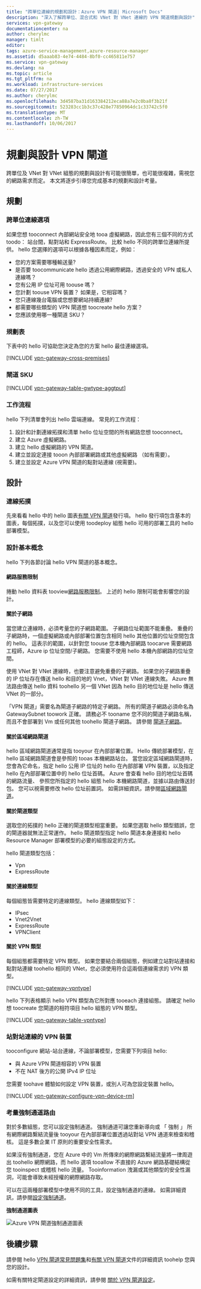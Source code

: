 ```yaml
---
title: "跨單位連線的規劃和設計：Azure VPN 閘道| Microsoft Docs"
description: "深入了解跨單位、混合式和 VNet 對 VNet 連線的 VPN 閘道規劃與設計"
services: vpn-gateway
documentationcenter: na
author: cherylmc
manager: timlt
editor: 
tags: azure-service-management,azure-resource-manager
ms.assetid: d5aaab83-4e74-4484-8bf0-cc465811e757
ms.service: vpn-gateway
ms.devlang: na
ms.topic: article
ms.tgt_pltfrm: na
ms.workload: infrastructure-services
ms.date: 07/27/2017
ms.author: cherylmc
ms.openlocfilehash: 3d4587ba31d163384212eca88a7e2c0ba8f3b21f
ms.sourcegitcommit: 523283cc1b3c37c428e77850964dc1c33742c5f0
ms.translationtype: MT
ms.contentlocale: zh-TW
ms.lasthandoff: 10/06/2017
---
```

# <a name="planning-and-design-for-vpn-gateway"></a>規劃與設計 VPN 閘道

跨單位及 VNet 對 VNet 組態的規劃與設計有可能很簡單，也可能很複雜，需視您的網路需求而定。 本文將逐步引導您完成基本的規劃和設計考量。

## <a name="planning"></a>規劃

### <a name="compare"></a>跨單位連線選項

如果您想 tooconnect 內部網站安全地 tooa 虛擬網路，因此您有三個不同的方式 toodo： 站台間，點對站和 ExpressRoute。 比較 hello 不同的跨單位連線所提供。 hello 您選擇的選項可以根據各種因素而定，例如：

* 您的方案需要哪種輸送量?
* 是否要 toocommunicate hello 透過公用網際網路，透過安全的 VPN 或私人連線嗎？
* 您有公用 IP 位址可用 toouse 嗎？
* 您計劃 toouse VPN 裝置？ 如果是，它相容嗎？
* 您只連線幾台電腦或您想要網站持續連線?
* 都需要哪些類型的 VPN 閘道想 toocreate hello 方案？
* 您應該使用哪一種閘道 SKU？

### <a name="planningtable"></a>規劃表

下表中的 hello 可協助您決定為您的方案 hello 最佳連線選項。

[!INCLUDE [vpn-gateway-cross-premises](../../includes/vpn-gateway-cross-premises-include.md)]

### <a name="gwsku"></a>閘道 SKU

[!INCLUDE [vpn-gateway-table-gwtype-aggtput](../../includes/vpn-gateway-table-gwtype-aggtput-include.md)]

### <a name="wf"></a>工作流程

hello 下列清單會列出 hello 雲端連線。 常見的工作流程：

1. 設計和計劃連線拓撲和清單 hello 位址空間的所有網路您想 tooconnect。
2. 建立 Azure 虛擬網路。 
3. 建立 hello 虛擬網路的 VPN 閘道。
4. 建立並設定連接 tooon 內部部署網路或其他虛擬網路 （如有需要）。
5. 建立並設定 Azure VPN 閘道的點對站連線 (視需要)。

## <a name="design"></a>設計
### <a name="topologies"></a>連線拓撲

先來看看 hello 中的 hello 圖表[有關 VPN 閘道](vpn-gateway-about-vpngateways.md)發行項。 hello 發行項包含基本的圖表，每個拓撲，以及您可以使用 toodeploy 組態 hello 可用的部署工具的 hello 部署模型。

### <a name="designbasics"></a>設計基本概念

hello 下列各節討論 hello VPN 閘道的基本概念。 

#### <a name="servicelimits"></a>網路服務限制

捲動 hello 資料表 tooview[網路服務限制](../azure-subscription-service-limits.md#networking-limits)。 上述的 hello 限制可能會影響您的設計。

#### <a name="subnets"></a>關於子網路

當您建立連線時，必須考量您的子網路範圍。 子網路位址範圍不能重疊。 重疊的子網路時，一個虛擬網路或內部部署位置包含相同 hello 其他位置的位址空間包含的 hello。 這表示的範圍，以針對您 toouse 您本機內部網路 toocarve 需要網路工程師，Azure ip 位址空間/子網路。 您需要不使用 hello 本機內部網路的位址空間。

使用 VNet 對 VNet 連線時，也要注意避免重疊的子網路。 如果您的子網路重疊的 IP 位址存在傳送 hello 和目的地的 Vnet，VNet 對 VNet 連線失敗。 Azure 無法路由傳送 hello 資料 toohello 另一個 VNet 因為 hello 目的地位址是 hello 傳送 VNet 的一部分。

「VPN 閘道」需要名為閘道子網路的特定子網路。 所有的閘道子網路必須命名為 GatewaySubnet toowork 正確。 請務必不 tooname 您不同的閘道子網路名稱，而且不會部署到 Vm 或任何其他 toohello 閘道子網路。 請參閱 [閘道子網路](vpn-gateway-about-vpn-gateway-settings.md#gwsub)。

#### <a name="local"></a>關於區域網路閘道

hello 區域網路閘道通常是指 tooyour 在內部部署位置。 Hello 傳統部署模型，在 hello 區域網路閘道會是參照的 tooas 本機網路站台。 當您設定區域網路閘道時，您會為它命名，指定 hello 公用 IP 位址的 hello 在內部部署 VPN 裝置，以及指定 hello 在內部部署位置中的 hello 位址首碼。 Azure 會查看 hello 目的地位址首碼的網路流量、 參照您所指定的 hello 組態 hello 本機網路閘道，並據以路由傳送封包。 您可以視需要修改 hello 位址前置詞。 如需詳細資訊，請參閱[區域網路閘道](vpn-gateway-about-vpn-gateway-settings.md#lng)。

#### <a name="gwtype"></a>關於閘道類型

選取您的拓撲的 hello 正確的閘道類型相當重要。 如果您選取 hello 類型錯誤，您的閘道器就無法正常運作。 hello 閘道類型指定 hello 閘道本身連接和 hello Resource Manager 部署模型的必要的組態設定的方式。

hello 閘道類型包括：

* Vpn
* ExpressRoute

#### <a name="connectiontype"></a>關於連線類型

每個組態皆需要特定的連線類型。 hello 連線類型如下：

* IPsec
* Vnet2Vnet
* ExpressRoute
* VPNClient

#### <a name="vpntype"></a>關於 VPN 類型

每個組態都需要特定 VPN 類型。 如果您要結合兩個組態，例如建立站對站連接和點對站連線 toohello 相同的 VNet，您必須使用符合這兩個連線需求的 VPN 類型。

[!INCLUDE [vpn-gateway-vpntype](../../includes/vpn-gateway-vpntype-include.md)]

hello 下列表格顯示 hello VPN 類型為它所對應 tooeach 連接組態。 請確定 hello 想 toocreate 您閘道的相符項目 hello 組態的 VPN 類型。 

[!INCLUDE [vpn-gateway-table-vpntype](../../includes/vpn-gateway-table-vpntype-include.md)]

### <a name="devices"></a>站對站連線的 VPN 裝置

tooconfigure 網站-站台連線，不論部署模型，您需要下列項目 hello:

* 與 Azure VPN 閘道相容的 VPN 裝置
* 不在 NAT 後方的公開 IPv4 IP 位址

您需要 toohave 體驗如何設定 VPN 裝置，或別人可為您設定裝置 hello。

[!INCLUDE [vpn-gateway-configure-vpn-device-rm](../../includes/vpn-gateway-configure-vpn-device-rm-include.md)]

### <a name="forcedtunnel"></a>考量強制通道路由

對於多數組態，您可以設定強制通道。 強制通道可讓您重新導向或 「 強制 」 所有網際網路繫結流量後 tooyour 在內部部署位置透過站對站 VPN 通道來檢查和稽核。 這是多數企業 IT 原則的重要安全性需求。 

如果沒有強制通道，您在 Azure 中的 Vm 所傳來的網際網路繫結流量將一律周遊出 toohello 網際網路，而 hello 選項 tooallow 不直接的 Azure 網路基礎結構從您 tooinspect 或稽核 hello 流量。 Tooinformation 洩漏或其他類型的安全性漏洞，可能會導致未經授權的網際網路存取。

可以在這兩種部署模型中使用不同的工具，設定強制通道的連線。 如需詳細資訊，請參閱[設定強制通道](vpn-gateway-forced-tunneling-rm.md)。

**強制通道圖表**

![Azure VPN 閘道強制通道圖表](./media/vpn-gateway-plan-design/forced-tunneling-diagram.png)

## <a name="next-steps"></a>後續步驟

請參閱 hello [VPN 閘道常見問題集](vpn-gateway-vpn-faq.md)和[有關 VPN 閘道](vpn-gateway-about-vpngateways.md)文件的詳細資訊 toohelp 您與您的設計。

如需有關特定閘道設定的詳細資訊，請參閱 [關於 VPN 閘道設定](vpn-gateway-about-vpn-gateway-settings.md)。